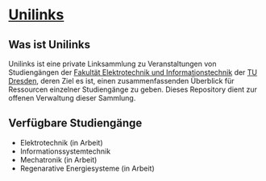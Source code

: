 # [Unilinks](https://unilinks.github.io/)

## Was ist Unilinks

Unilinks ist eine private Linksammlung zu Veranstaltungen von Studiengängen der [Fakultät Elektrotechnik und Informationstechnik](https://tu-dresden.de/ing/elektrotechnik) der [TU Dresden](https://tu-dresden.de/), deren Ziel es ist, einen zusammenfassenden Überblick für Ressourcen einzelner Studiengänge zu geben. Dieses Repository dient zur offenen Verwaltung dieser Sammlung.


## Verfügbare Studiengänge

* Elektrotechnik 						(in Arbeit)
* Informationssystemtechnik
* Mechatronik 							(in Arbeit)
* Regenarative Energiesysteme 			(in Arbeit)